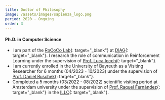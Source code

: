 ```yaml
---
title: Doctor of Philosophy
image: /assets/images/sapienza_logo.png
period: 2020 - Ongoing
order: 3
---
```

#### Ph.D. in Computer Science

- I am part of the [RoCoCo Lab](http://labrococo.dis.uniroma1.it/){: target="_blank"} at [DIAG](http://www.diag.uniroma1.it/){: target="_blank"}. I research the role of communication in Reinforcement Learning under the supervision of [Prof. Luca Iocchi](https://sites.google.com/a/dis.uniroma1.it/iocchi/home){: target="_blank"}.
- I am currently enrolled in the University of Bayreuth as a Visiting Researcher for 6 months (04/2023 - 10/2023) under the supervision of [Prof. Daniel Buschek](http://www.daniel-buschek.de/intro){: target="_blank"}.
- Completed a 5 months (03/2022 - 08/2022) scientific visiting period at Amsterdam university under the supervision of [Prof. Raquel Fernández](https://staff.fnwi.uva.nl/r.fernandezrovira/){: target="_blank"} in the [ILLC](https://www.illc.uva.nl/){: target="_blank"}.
